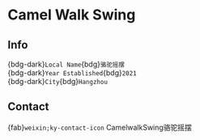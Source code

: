 # Camel Walk Swing

## Info

{bdg-dark}`Local Name`{bdg}`骆驼摇摆`  
{bdg-dark}`Year Established`{bdg}`2021`  
{bdg-dark}`City`{bdg}`Hangzhou`  

## Contact

{fab}`weixin;ky-contact-icon` CamelwalkSwing骆驼摇摆  
